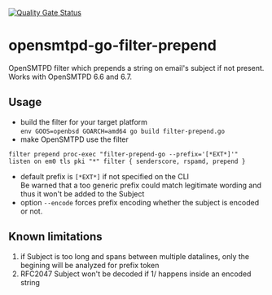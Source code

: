 [![Quality Gate Status](https://sonarcloud.io/api/project_badges/measure?project=mildis_opensmtpd-go-filter-prepend&metric=alert_status)](https://sonarcloud.io/dashboard?id=mildis_opensmtpd-go-filter-prepend)

# opensmtpd-go-filter-prepend
OpenSMTPD filter which prepends a string on email's subject if not present.  
Works with OpenSMTPD 6.6 and 6.7.

## Usage
* build the filter for your target platform  
`env GOOS=openbsd GOARCH=amd64 go build filter-prepend.go`
* make OpenSMTPD use the filter
```
filter prepend proc-exec "filter-prepend-go --prefix='[*EXT*]'"
listen on em0 tls pki "*" filter { senderscore, rspamd, prepend }
```
* default prefix is `[*EXT*]` if not specified on the CLI  
Be warned that a too generic prefix could match legitimate wording and thus it won't be added to the Subject
* option `--encode` forces prefix encoding whether the subject is encoded or not.

## Known limitations
1. if Subject is too long and spans between multiple datalines, only the begining will be analyzed for prefix token
2. RFC2047 Subject won't be decoded if 1/ happens inside an encoded string
